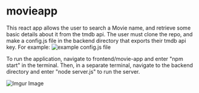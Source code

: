 # movieapp
This react app allows the user to search a Movie name, and retrieve some basic details about it from the tmdb api. The user must clone the repo, and make a config.js file in the backend directory that exports their tmdb api key. For example:
![example config.js file](https://github.com/KevinInfanteFAU/movieapp/blob/main/config_example.jpg?raw=true)


To run the application, navigate to frontend/movie-app and enter "npm start" in the terminal.
Then, in a separate terminal, navigate to the backend directory and enter "node server.js" to
run the server.

![Imgur Image](https://imgur.com/0CpDsyL.jpg)